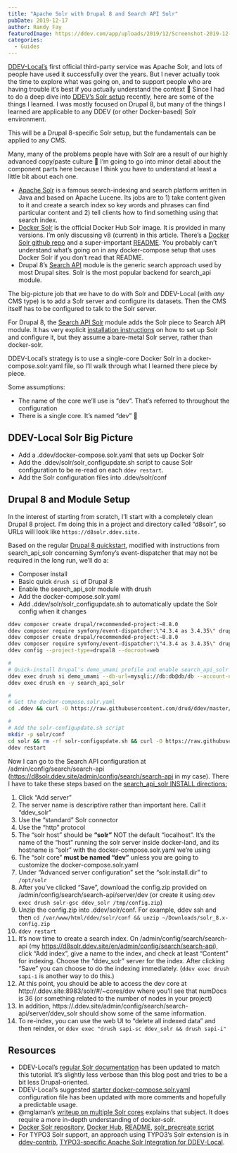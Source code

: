 ```yaml
---
title: "Apache Solr with Drupal 8 and Search API Solr"
pubDate: 2019-12-17
author: Randy Fay
featuredImage: https://ddev.com/app/uploads/2019/12/Screenshot-2019-12-12-at-11.11.13-AM-e1611331510843.png
categories:
  - Guides
---
```


[DDEV-Local’s](http://ddev.com/ddev-local) first official third-party service was Apache Solr, and lots of people have used it successfully over the years. But I never actually took the time to explore what was going on, and to support people who are having trouble it’s best if you actually understand the context 🙂 Since I had to do a deep dive into [DDEV’s Solr setup](https://ddev.readthedocs.io/en/stable/users/extend/additional-services/#apache-solr) recently, here are some of the things I learned. I was mostly focused on Drupal 8, but many of the things I learned are applicable to any DDEV (or other Docker-based) Solr environment.

This will be a Drupal 8-specific Solr setup, but the fundamentals can be applied to any CMS.

Many, many of the problems people have with Solr are a result of our highly advanced copy/paste culture 🙂 I’m going to go into minor detail about the component parts here because I think you have to understand at least a little bit about each one.

- [Apache Solr](https://lucene.apache.org/solr/) is a famous search-indexing and search platform written in Java and based on Apache Lucene. Its jobs are to 1) take content given to it and create a search index so key words and phrases can find particular content and 2) tell clients how to find something using that search index.
- [Docker Solr](https://hub.docker.com/%5F/solr/) is the official Docker Hub Solr image. It is provided in many versions. I’m only discussing v8 (current) in this article. There’s a [Docker Solr github repo](https://github.com/docker-solr/docker-solr) and a super-important [README](https://github.com/docker-solr/docker-solr/blob/master/README.md). You probably can’t understand what’s going on in any docker-compose setup that uses Docker Solr if you don’t read that README.
- Drupal 8’s [Search API](https://www.drupal.org/project/search%5Fapi) module is the generic search approach used by most Drupal sites. Solr is the most popular backend for search_api module.

The big-picture job that we have to do with Solr and DDEV-Local (with _any_ CMS type) is to add a Solr server and configure its datasets. Then the CMS itself has to be configured to talk to the Solr server.

For Drupal 8, the [Search API Solr](https://www.drupal.org/project/search%5Fapi%5Fsolr) module adds the Solr piece to Search API module. It has very explicit [installation instructions](https://git.drupalcode.org/project/search%5Fapi%5Fsolr/blob/8.x-3.x/INSTALL.md) on how to set up Solr and configure it, but they assume a bare-metal Solr server, rather than docker-solr.

DDEV-Local’s strategy is to use a single-core Docker Solr in a docker-compose.solr.yaml file, so I’ll walk through what I learned there piece by piece.

Some assumptions:

- The name of the core we’ll use is “dev”. That’s referred to throughout the configuration
- There is a single core. It’s named “dev” 🙂

## DDEV-Local Solr Big Picture

- Add a .ddev/docker-compose.solr.yaml that sets up Docker Solr
- Add the .ddev/solr/solr_configupdate.sh script to cause Solr configuration to be re-read on each `ddev restart`.
- Add the Solr configuration files into .ddev/solr/conf

## Drupal 8 and Module Setup

In the interest of starting from scratch, I’ll start with a completely clean Drupal 8 project. I’m doing this in a project and directory called “d8solr”, so URLs will look like `https://d8solr.ddev.site.`

Based on the regular [Drupal 8 quickstart](https://ddev.readthedocs.io/en/stable/users/cli-usage/#drupal-8-quickstart), modified with instructions from search_api_solr concerning Symfony’s event-dispatcher that may not be required in the long run, we’ll do a:

- Composer install
- Basic quick `drush si` of Drupal 8
- Enable the search_api_solr module with drush
- Add the docker-compose.solr.yaml
- Add .ddev/solr/solr_configupdate.sh to automatically update the Solr config when it changes

```bash
ddev composer create drupal/recommended-project:~8.8.0
ddev composer require symfony/event-dispatcher:\"4.3.4 as 3.4.35\" drupal/search_api_solr ddev config --project-type=drupal8 --docroot=web
ddev composer create drupal/recommended-project:~8.8.0
ddev composer require symfony/event-dispatcher:\"4.3.4 as 3.4.35\" drupal/search_api_solr
ddev config --project-type=drupal8 --docroot=web

#
# Quick-install Drupal's demo_umami profile and enable search_api_solr
ddev exec drush si demo_umami --db-url=mysqli://db:db@db/db --account-name=admin --account-pass=admin
ddev exec drush en -y search_api_solr

#
# Get the docker-compose.solr.yaml
cd .ddev && curl -O https://raw.githubusercontent.com/drud/ddev/master/pkg/servicetest/testdata/TestServices/docker-compose.solr.yaml

#
# Add the solr-configupdate.sh script
mkdir -p solr/conf
cd solr && rm -rf solr-configupdate.sh && curl -O https://raw.githubusercontent.com/drud/ddev/master/pkg/servicetest/testdata/TestServices/solr-configupdate.sh && chmod +x solr-configupdate.sh
ddev restart

```

Now I can go to the Search API configuration at /admin/config/search/search-api (https://d8solr.ddev.site/admin/config/search/search-api in my case). There I have to take these steps based on the [search_api_solr INSTALL directions:](https://git.drupalcode.org/project/search%5Fapi%5Fsolr/blob/8.x-3.x/INSTALL.md)

1. Click “Add server”
2. The server name is descriptive rather than important here. Call it “ddev_solr”
3. Use the “standard” Solr connector
4. Use the “http” protocol
5. The “solr host” should be **“solr”** NOT the default “localhost”. It’s the name of the “host” running the solr server inside docker-land, and its hostname is “solr” with the docker-compose.solr.yaml we’re using
6. The “solr core” **must be named “dev”** unless you are going to customize the docker-compose.solr.yaml
7. Under “Advanced server configuration” set the “solr.install.dir” to `/opt/solr`
8. After you’ve clicked “Save”, download the config.zip provided on /admin/config/search/search-api/server/dev (or create it using `ddev exec drush solr-gsc ddev_solr /tmp/config.zip`)
9. Unzip the config.zip into .ddev/solr/conf. For example, ddev ssh and then `cd /var/www/html/ddev/solr/conf && unzip ~/Downloads/solr_8.x-config.zip`
10. `ddev restart`
11. It’s now time to create a search index. On /admin/config/search/search-api (my <https://d8solr.ddev.site/en/admin/config/search/search-api>), click “Add index”, give a name to the index, and check at least “Content” for indexing. Choose the “ddev_solr” server for the index. After clicking “Save” you can choose to do the indexing immediately. (`ddev exec drush sapi-i` is another way to do this.)
12. At this point, you should be able to access the dev core at http://<project>.ddev.site:8983/solr/#/\~cores/dev where you’ll see that numDocs is 36 (or something related to the number of nodes in your project)
13. In addition, https://<project>.ddev.site/admin/config/search/search-api/server/ddev_solr should show some of the same information.
14. To re-index, you can use the web UI to “delete all indexed data” and then reindex, or `ddev exec "drush sapi-sc ddev_solr && drush sapi-i"`

## Resources

- DDEV-Local’s [regular Solr documentation](https://ddev.readthedocs.io/en/latest/users/extend/additional-services/#apache-solr) has been updated to match this tutorial. It’s slightly less verbose than this blog post and tries to be a bit less Drupal-oriented.
- DDEV-Local’s suggested [starter docker-compose.solr.yaml](https://github.com/drud/ddev/blob/master/pkg/servicetest/testdata/TestServices/docker-compose.solr.yaml) configuration file has been updated with more comments and hopefully a predictable usage.
- @mglaman’s [writeup on multiple Solr cores](https://glamanate.com/blog/using-multiple-solr-cores-ddev) explains that subject. It does require a more in-depth understanding of docker-solr.
- [Docker Solr repository](https://github.com/docker-solr/docker-solr), [Docker Hub](https://hub.docker.com/%5F/solr/), [README](https://github.com/docker-solr/docker-solr/blob/master/README.md), [solr_precreate script](https://github.com/docker-solr/docker-solr/blob/master/scripts/solr-precreate)
- For TYPO3 Solr support, an approach using TYPO3’s Solr extension is in [ddev-contrib](https://github.com/drud/ddev-contrib), [TYPO3-specific Apache Solr Integration for DDEV-Local](https://github.com/drud/ddev-contrib/tree/master/docker-compose-services/typo3-solr).
